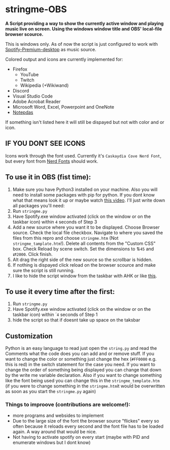 # stringme-OBS
**A Script providing a way to show the currently active window and playing music live on screen. Using the windows window title and OBS' local-file browser scource.**

This is windows only. As of now the script is just configured to work with [Spotify-Premium-desktop](https://www.spotify.com/de/download/windows/) as music source.

Colored output and icons are currently implemented for:
* Firefox
  - YouTube
  - Twitch 
  - Wikipedia (+Wikiwand)
* Discord
* Visual Studio Code
* Adobe Acrobat Reader
* Microsoft Word, Excel, Powerpoint and OneNote
* [Notepdas](https://github.com/JasonStein/Notepads) 

If something isn't listed here it will still be dispayed but not with color and or icon.

## IF YOU DONT SEE ICONS
Icons work through the font used. Currently it's `Caskaydia Cove Nerd Font`, but every font from [Nerd Fonts](https://www.nerdfonts.com/font-downloads) should work. 

## To use it in OBS (fist time):
1. Make sure you have Python3 installed on your machine. Also you will need to install some packages with pip for python. If you dont know what that means look it up or maybe watch [this video](https://youtu.be/7snh_1Hf_TI). I'll just write down all packages you'll need: 
3. Run `stringme.py`
4. Have Spotify.exe window activated (click on the window or on the taskbar icon) within `4` seconds of Step 3
5. Add a new source where you want it to be displayed. Choose Browser source. Check the local file checkbox. Navigate to where you saved the files from this repro and choose `stringme.htm` (Not `stringme_tamplate.htm`!). Delete all contents from the "Custom CSS" box. Check Reload by scene switch. Set the dimensions to ⇅`45` and ⇄`2000`. Click finish.
7. Alt drag the right side of the new source so the scrollbar is hidden. 
8. If nothing is dispayed click reload on the browser scource and make sure the script is still running. 
9. I like to hide the script window from the taskbar with AHK or like [this](https://answers.microsoft.com/en-us/windows/forum/all/how-can-i-hide-a-specific-program-in-the-system/f7f09999-9397-44e8-b1d0-792a49d3721b). 

## To use it every time after the first:
1. Run `stringme.py`
3. Have Spotify.exe window activated (click on the window or on the taskbar icon) within ´`4` seconds of Step 1
4. hide the script so that if doesnt take up space on the taksbar

## Customization 
Python is an easy language to read just open the `string.py` and read the Comments what the code does you can add and or remove stuff. If you want to change the color or something just change the hex (`#FF0000` e.g. this is red) in the switch statement for the case you need. If you want to change the order of something being displayed you can change that down by the write me variable declaration. Also if you want to change something like the font being used you can change this in the `stringme_template.htm` (if you were to change something in the `stringme.htm`it would be overwritten as soon as you start the `stringme.py` again)

### Things to improove (contributions are welcome!): 
 * more programs and websides to implement 
 * Due to the large size of the font the browser source "flickes" every so often because it reloads every second and the font file has to be loaded again. A way around that would be nice. 
 * Not having to activate spotify on every start (maybe with PID and enumerate windows but I dont know)
